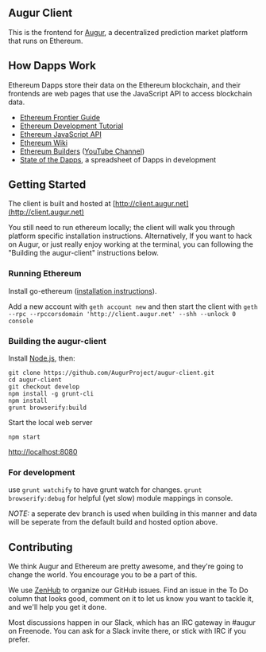 Augur Client
------------

This is the frontend for [Augur](http://augur.net), a decentralized prediction market platform that runs on Ethereum.

## How Dapps Work

Ethereum Dapps store their data on the Ethereum blockchain, and their frontends are web pages that use the JavaScript API to access blockchain data.

* [Ethereum Frontier Guide](http://ethereum.gitbooks.io/frontier-guide/content/)
* [Ethereum Development Tutorial](https://github.com/ethereum/wiki/wiki/Ethereum-Development-Tutorial)
* [Ethereum JavaScript API](https://github.com/ethereum/wiki/wiki/JavaScript-API)
* [Ethereum Wiki](https://github.com/ethereum/wiki/wiki)
* [Ethereum Builders](http://ethereum.builders/) ([YouTube Channel](https://www.youtube.com/channel/UCYlXQeVJ__t7T5kgHWhhiXQ))
* [State of the Dapps](https://docs.google.com/spreadsheets/d/1VdRMFENPzjL2V-vZhcc_aa5-ysf243t5vXlxC2b054g/edit#gid=0), a spreadsheet of Dapps in development

## Getting Started

The client is built and hosted at [http://client.augur.net](http://client.augur.net)

You still need to run ethereum locally; the client will walk you through platform specific installation instructions. Alternatively, If you want to hack on Augur, or just really enjoy working at the terminal, you can following the "Building the augur-client" instructions below.

### Running Ethereum

Install go-ethereum ([installation instructions](https://github.com/ethereum/go-ethereum/wiki)). 

Add a new account with ```geth account new``` and then start the client with ```geth --rpc --rpccorsdomain 'http://client.augur.net' --shh --unlock 0 console```

### Building the augur-client

Install [Node.js](https://nodejs.org/), then:

```
git clone https://github.com/AugurProject/augur-client.git
cd augur-client
git checkout develop
npm install -g grunt-cli
npm install
grunt browserify:build
```

Start the local web server

`npm start`

[http://localhost:8080](http://localhost:8080)

### For development

use `grunt watchify` to have grunt watch for changes.  `grunt browserify:debug` for helpful (yet slow) module mappings in console.

*NOTE:*  a seperate dev branch is used when building in this manner and data will be seperate from the default build and hosted option above.

## Contributing

We think Augur and Ethereum are pretty awesome, and they're going to change the world. You encourage you to be a part of this.

We use [ZenHub](https://zenhub.io) to organize our GitHub issues. Find an issue in the To Do column that looks good, comment on it to let us know you want to tackle it, and we'll help you get it done.

Most discussions happen in our Slack, which has an IRC gateway in #augur on Freenode. You can ask for a Slack invite there, or stick with IRC if you prefer.
